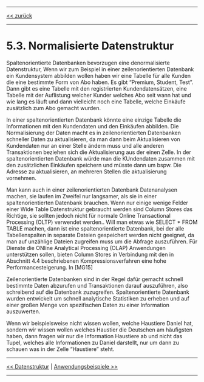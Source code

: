 ***

[<< zurück](02_toc.md)

***

# 5.3. Normalisierte Datenstruktur
Spaltenorientierte Datenbanken bevorzugen eine denormalisierte Datenstruktur,  Wenn wir zum Beispiel in einer zeilenorientierten Datenbank ein Kundensystem abbilden wollen haben wir eine Tabelle für alle Kunden die eine bestimmte Form von Abo haben. Es gibt “Premium, Student, Test”. Dann gibt es eine Tabelle mit den registrierten Kundendatensätzen, eine Tabelle mit der Auflistung welcher Kunder welches Abo seit wann hat und wie lang es läuft und dann vielleicht noch eine Tabelle, welche Einkäufe zusätzlich zum Abo gemacht wurden.

In einer spaltenorientierten Datenbank könnte eine einzige Tabelle die Informationen mit den Kundendaten und den Einkäufen abbilden.
Die Normalisierung der Daten macht es in zeilenorientierten Datenbanken schneller Daten zu aktualisieren, da man dann beim Aktualisieren von Kundendaten nur an einer Stelle ändern muss und alle anderen Transaktionen beziehen sich die Aktualisierung aus der einen Zelle. In der spaltenorientierten Datenbank würde man die KUndendaten zusammen mit den zusätzlichen Einkäufen speichern und müsste dann um bspw. Die Adresse zu aktualisieren, an mehreren Stellen die aktualisierung vornehmen.


Man kann auch in einer zeilenorientierten Datenbank Datenanalysen machen, sie laufen im Zweifel nur langsamer, als sie in einer spaltenorientierten Datenbank brauchen.
Wenn nur einige wenige Felder einer Wide Table Datenstruktur gebraucht werden sind Column Stores das Richtige, sie sollten jedoch nicht für normale Online Transactional Processing (OLTP) verwendet werden.. Will man etwas wie SELECT * FROM TABLE machen, dann ist eine spaltenorientierte Datenbank, bei der alle Tabellenspalten in separate Dateien gespeichert werden nicht geeignet, da man auf unzählige Dateien zugreifen muss um die Abfrage auszuführen. Für Dienste die ONline Analytical Processing (OLAP) Anwendungen unterstützen sollen, bieten Column Stores in Verbindung mit den in Abschnitt 4.4 beschriebenen Kompressionsverfahren eine hohe Performancesteigerung. In [MG15]

Zeilenorientierte Datenbanken sind in der Regel dafür gemacht schnell bestimmte Daten abzurufen und Transaktionen darauf auszuführen, also schreibend auf die Datenbank zuzugreifen. Spaltenorientierte Datenbank wurden entwickelt um schnell analytische Statistiken zu erheben und auf einer großen Menge von spezifischen Daten zu einer Information auszuwerten.

Wenn wir beispielsweise nicht wissen wollen, welche Haustiere Daniel hat, sondern wir wissen wollen welches Haustier die Deutschen am häufigsten haben, dann fragen wir nur die Information Haustiere ab und nicht das Tupel, welches alle Informationen zu Daniel darstellt, nur um dann zu schauen was in der Zelle “Haustiere” steht.


***

[<< Datenstruktur](07-3_normalized_data-structure.md) | [Anwendungsbeispiele >>](08_use_cases.md)

***